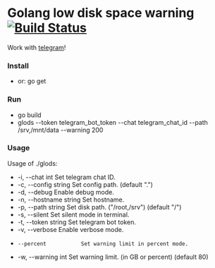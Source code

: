 # Golang low disk space warning [![Build Status](https://travis-ci.org/OndrejIT/glods.svg?branch=master)](https://travis-ci.org/OndrejIT/glods)
Work with [telegram](https://telegram.org/)!

### Install
  - or: go get

### Run
 - go build
 - glods --token telegram_bot_token --chat telegram_chat_id --path /srv,/mnt/data --warning 200

### Usage
  Usage of ./glods:
  * -i, --chat int          Set telegram chat ID.
  * -c, --config string     Set config path. (default ".")
  * -d, --debug             Enable debug mode.
  * -n, --hostname string   Set hostname.
  * -p, --path string       Set disk path. ("/root,/srv") (default "/")
  * -s, --silent            Set silent mode in terminal.
  * -t, --token string      Set telegram bot token.
  * -v, --verbose           Enable verbose mode.
  *     --percent           Set warning limit in percent mode.
  * -w, --warning int       Set warning limit. (in GB or percent) (default 80)
